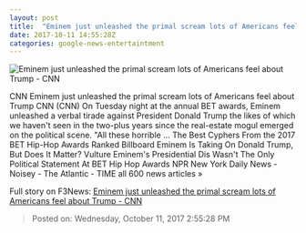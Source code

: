 ```yaml
---
layout: post
title:  "Eminem just unleashed the primal scream lots of Americans feel about Trump - CNN"
date: 2017-10-11 14:55:28Z
categories: google-news-entertaintment
---
```


![Eminem just unleashed the primal scream lots of Americans feel about Trump - CNN](http://i2.cdn.cnn.com/cnnnext/dam/assets/171011035530-eminem-rap-trump-super-tease.jpg)

CNN Eminem just unleashed the primal scream lots of Americans feel about Trump CNN (CNN) On Tuesday night at the annual BET awards, Eminem unleashed a verbal tirade against President Donald Trump the likes of which we haven't seen in the two-plus years since the real-estate mogul emerged on the political scene. "All these horrible ... The Best Cyphers From the 2017 BET Hip-Hop Awards Ranked Billboard Eminem Is Taking On Donald Trump, But Does It Matter? Vulture Eminem's Presidential Dis Wasn't The Only Political Statement At BET Hip Hop Awards NPR New York Daily News - Noisey - The Atlantic - TIME all 600 news articles »


Full story on F3News: [Eminem just unleashed the primal scream lots of Americans feel about Trump - CNN](http://www.f3nws.com/n/Yg2hGB)

> Posted on: Wednesday, October 11, 2017 2:55:28 PM
